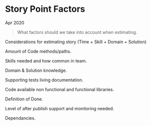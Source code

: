 # Story Point Factors

Apr 2020

> What factors should we take into account when estimating.

Considerations for estimating story (Time + Skill + Domain + Solution)

Amount of Code methods/paths.

Skills needed and how common in team.

Domain & Solution knowledge.

Supporting tests living documentation.

Code available non functional and functional libraries.

Definition of Done.

Level of after publish support and monitoring needed.

Dependancies.